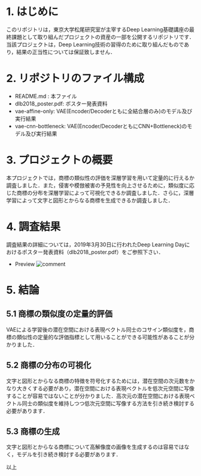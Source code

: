 # 1. はじめに
このリポジトリは，東京大学松尾研究室が主宰するDeep Learning基礎講座の最終課題として取り組んだプロジェクトの資産の一部を公開するリポジトリです．当該プロジェクトは，Deep Learning技術の習得のために取り組んだものであり，結果の正当性については保証致しません．

# 2. リポジトリのファイル構成
- README.md : 本ファイル
- dlb2018_poster.pdf: ポスター発表資料
- vae-affine-only: VAE(Encoder/Decoderともに全結合層のみ)のモデル及び実行結果
- vae-cnn-bottleneck: VAE(Encoder/DecoderともにCNN+Bottleneck)のモデル及び実行結果

# 3. プロジェクトの概要
本プロジェクトでは，商標の類似性の評価を深層学習を用いて定量的に行えるか調査しました．また，侵害や模倣被害の予見性を向上させるために，類似度に応じた商標の分布を深層学習によって可視化できるか調査しました．さらに，深層学習によって文字と図形とからなる商標を生成できるか調査しました．

# 4. 調査結果
調査結果の詳細については，2019年3月30日に行われたDeep Learning Dayにおけるポスター発表資料（dlb2018_poster.pdf）をご参照下さい．

- Preview
![comment](https://github.com/fpocket-2017/dlb2018/wiki/images/DLB2018_team8_v3.001.jpeg)

# 5. 結論
## 5.1 商標の類似度の定量的評価
VAEによる学習後の潜在空間における表現ベクトル同士のコサイン類似度を，商標の類似性の定量的な評価指標として用いることができる可能性があることが分かりました．
## 5.2 商標の分布の可視化
文字と図形とからなる商標の特徴を符号化するためには，潜在空間の次元数をかなり大きくする必要があり，潜在空間における表現ベクトルを低次元空間に写像することが容易ではないことが分かりました．高次元の潜在空間における表現ベクトル同士の類似度を維持しつつ低次元空間に写像する方法を引き続き検討する必要があります．
## 5.3 商標の生成
文字と図形とからなる商標について高解像度の画像を生成するのは容易ではなく，モデルを引き続き検討する必要があります．

以上
